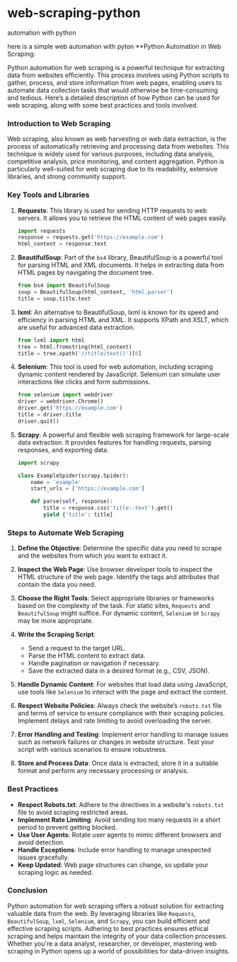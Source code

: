 # web-scraping-python
automation with python

here is a simple web automation with pyton 
**Python Automation in Web Scraping: 

Python automation for web scraping is a powerful technique for extracting data from websites efficiently. This process involves using Python scripts to gather, process, and store information from web pages, enabling users to automate data collection tasks that would otherwise be time-consuming and tedious. Here’s a detailed description of how Python can be used for web scraping, along with some best practices and tools involved.

### **Introduction to Web Scraping**

Web scraping, also known as web harvesting or web data extraction, is the process of automatically retrieving and processing data from websites. This technique is widely used for various purposes, including data analysis, competitive analysis, price monitoring, and content aggregation. Python is particularly well-suited for web scraping due to its readability, extensive libraries, and strong community support.

### **Key Tools and Libraries**

1. **Requests**: This library is used for sending HTTP requests to web servers. It allows you to retrieve the HTML content of web pages easily.
   
   ```python
   import requests
   response = requests.get('https://example.com')
   html_content = response.text
   ```

2. **BeautifulSoup**: Part of the `bs4` library, BeautifulSoup is a powerful tool for parsing HTML and XML documents. It helps in extracting data from HTML pages by navigating the document tree.
   
   ```python
   from bs4 import BeautifulSoup
   soup = BeautifulSoup(html_content, 'html.parser')
   title = soup.title.text
   ```

3. **lxml**: An alternative to BeautifulSoup, lxml is known for its speed and efficiency in parsing HTML and XML. It supports XPath and XSLT, which are useful for advanced data extraction.

   ```python
   from lxml import html
   tree = html.fromstring(html_content)
   title = tree.xpath('//title/text()')[0]
   ```

4. **Selenium**: This tool is used for web automation, including scraping dynamic content rendered by JavaScript. Selenium can simulate user interactions like clicks and form submissions.

   ```python
   from selenium import webdriver
   driver = webdriver.Chrome()
   driver.get('https://example.com')
   title = driver.title
   driver.quit()
   ```

5. **Scrapy**: A powerful and flexible web scraping framework for large-scale data extraction. It provides features for handling requests, parsing responses, and exporting data.

   ```python
   import scrapy

   class ExampleSpider(scrapy.Spider):
       name = 'example'
       start_urls = ['https://example.com']

       def parse(self, response):
           title = response.css('title::text').get()
           yield {'title': title}
   ```

### **Steps to Automate Web Scraping**

1. **Define the Objective**: Determine the specific data you need to scrape and the websites from which you want to extract it.

2. **Inspect the Web Page**: Use browser developer tools to inspect the HTML structure of the web page. Identify the tags and attributes that contain the data you need.

3. **Choose the Right Tools**: Select appropriate libraries or frameworks based on the complexity of the task. For static sites, `Requests` and `BeautifulSoup` might suffice. For dynamic content, `Selenium` or `Scrapy` may be more appropriate.

4. **Write the Scraping Script**:
   - Send a request to the target URL.
   - Parse the HTML content to extract data.
   - Handle pagination or navigation if necessary.
   - Save the extracted data in a desired format (e.g., CSV, JSON).

5. **Handle Dynamic Content**: For websites that load data using JavaScript, use tools like `Selenium` to interact with the page and extract the content.

6. **Respect Website Policies**: Always check the website’s `robots.txt` file and terms of service to ensure compliance with their scraping policies. Implement delays and rate limiting to avoid overloading the server.

7. **Error Handling and Testing**: Implement error handling to manage issues such as network failures or changes in website structure. Test your script with various scenarios to ensure robustness.

8. **Store and Process Data**: Once data is extracted, store it in a suitable format and perform any necessary processing or analysis.

### **Best Practices**

- **Respect Robots.txt**: Adhere to the directives in a website's `robots.txt` file to avoid scraping restricted areas.
- **Implement Rate Limiting**: Avoid sending too many requests in a short period to prevent getting blocked.
- **Use User Agents**: Rotate user agents to mimic different browsers and avoid detection.
- **Handle Exceptions**: Include error handling to manage unexpected issues gracefully.
- **Keep Updated**: Web page structures can change, so update your scraping logic as needed.

### **Conclusion**

Python automation for web scraping offers a robust solution for extracting valuable data from the web. By leveraging libraries like `Requests`, `BeautifulSoup`, `lxml`, `Selenium`, and `Scrapy`, you can build efficient and effective scraping scripts. Adhering to best practices ensures ethical scraping and helps maintain the integrity of your data collection processes. Whether you're a data analyst, researcher, or developer, mastering web scraping in Python opens up a world of possibilities for data-driven insights.

